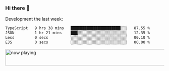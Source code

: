### Hi there 👋

Development the last week:
<!--START_SECTION:waka-->

```txt
TypeScript   9 hrs 38 mins   ██████████████████████░░░   87.55 %
JSON         1 hr 21 mins    ███░░░░░░░░░░░░░░░░░░░░░░   12.35 %
Less         0 secs          ░░░░░░░░░░░░░░░░░░░░░░░░░   00.10 %
EJS          0 secs          ░░░░░░░░░░░░░░░░░░░░░░░░░   00.00 %
```

<!--END_SECTION:waka-->

<!--
**JASONPANGGO/jasonpanggo** is a ✨ _special_ ✨ repository because its `README.md` (this file) appears on your GitHub profile.

Here are some ideas to get you started:

- 🔭 I’m currently working on ...
- 🌱 I’m currently learning ...
- 👯 I’m looking to collaborate on ...
- 🤔 I’m looking for help with ...
- 💬 Ask me about ...
- 📫 How to reach me: ...
- 😄 Pronouns: ...
- ⚡ Fun fact: ...
-->

<a href="https://volt.fm/user/q8yd9e79csfr57rt" target="_blank"><img src="https://spotify-badge-egoist.vercel.app/api/now-playing" width="540" height="52" alt="now playing"></a>
